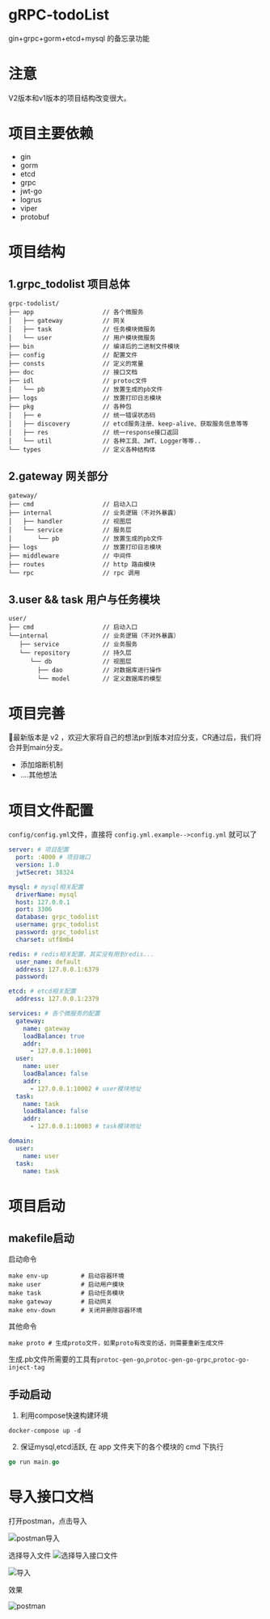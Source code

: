 # gRPC-todoList

gin+grpc+gorm+etcd+mysql 的备忘录功能

# 注意
V2版本和v1版本的项目结构改变很大。

# 项目主要依赖
- gin
- gorm
- etcd
- grpc
- jwt-go
- logrus
- viper
- protobuf

# 项目结构

## 1.grpc_todolist 项目总体
```
grpc-todolist/
├── app                   // 各个微服务
│   ├── gateway           // 网关
│   ├── task              // 任务模块微服务
│   └── user              // 用户模块微服务
├── bin                   // 编译后的二进制文件模块
├── config                // 配置文件
├── consts                // 定义的常量
├── doc                   // 接口文档
├── idl                   // protoc文件
│   └── pb                // 放置生成的pb文件
├── logs                  // 放置打印日志模块
├── pkg                   // 各种包
│   ├── e                 // 统一错误状态码
│   ├── discovery         // etcd服务注册、keep-alive、获取服务信息等等
│   ├── res               // 统一response接口返回
│   └── util              // 各种工具、JWT、Logger等等..
└── types                 // 定义各种结构体
```

## 2.gateway 网关部分
```
gateway/
├── cmd                   // 启动入口
├── internal              // 业务逻辑（不对外暴露）
│   ├── handler           // 视图层
│   └── service           // 服务层
│       └── pb            // 放置生成的pb文件
├── logs                  // 放置打印日志模块
├── middleware            // 中间件
├── routes                // http 路由模块
└── rpc                   // rpc 调用
```

## 3.user && task 用户与任务模块
```
user/
├── cmd                   // 启动入口
└──internal               // 业务逻辑（不对外暴露）
   ├── service            // 业务服务
   └── repository         // 持久层 
      └── db              // 视图层
        ├── dao           // 对数据库进行操作
        └── model         // 定义数据库的模型
```

# 项目完善
🎈最新版本是 v2 ，欢迎大家将自己的想法pr到版本对应分支，CR通过后，我们将合并到main分支。

- 添加熔断机制
- ....其他想法

# 项目文件配置

`config/config.yml`文件，直接将 `config.yml.example-->config.yml` 就可以了


```yaml
server: # 项目配置
  port: :4000 # 项目端口
  version: 1.0 
  jwtSecret: 38324

mysql: # mysql相关配置
  driverName: mysql
  host: 127.0.0.1
  port: 3306
  database: grpc_todolist
  username: grpc_todolist
  password: grpc_todolist
  charset: utf8mb4

redis: # redis相关配置，其实没有用到redis...
  user_name: default
  address: 127.0.0.1:6379
  password:

etcd: # etcd相关配置
  address: 127.0.0.1:2379

services: # 各个微服务的配置
  gateway:
    name: gateway
    loadBalance: true
    addr:
      - 127.0.0.1:10001
  user:
    name: user
    loadBalance: false
    addr:
      - 127.0.0.1:10002 # user模块地址
  task:
    name: task
    loadBalance: false
    addr:
      - 127.0.0.1:10003 # task模块地址

domain:
  user:
    name: user
  task:
    name: task
```

# 项目启动
## makefile启动

启动命令

```shell
make env-up         # 启动容器环境
make user           # 启动用户摸块
make task           # 启动任务模块
make gateway        # 启动网关
make env-down       # 关闭并删除容器环境
```

其他命令
```shell
make proto # 生成proto文件，如果proto有改变的话，则需要重新生成文件
```
生成.pb文件所需要的工具有`protoc-gen-go`,`protoc-gen-go-grpc`,`protoc-go-inject-tag`


## 手动启动

1. 利用compose快速构建环境

```shell
docker-compose up -d
```

2. 保证mysql,etcd活跃, 在 app 文件夹下的各个模块的 cmd 下执行

```go
go run main.go
```

# 导入接口文档

打开postman，点击导入

![postman导入](doc/1.点击import导入.png)

选择导入文件
![选择导入接口文件](doc/2.选择文件.png)

![导入](doc/3.导入.png)

效果

![postman](doc/4.效果.png)

